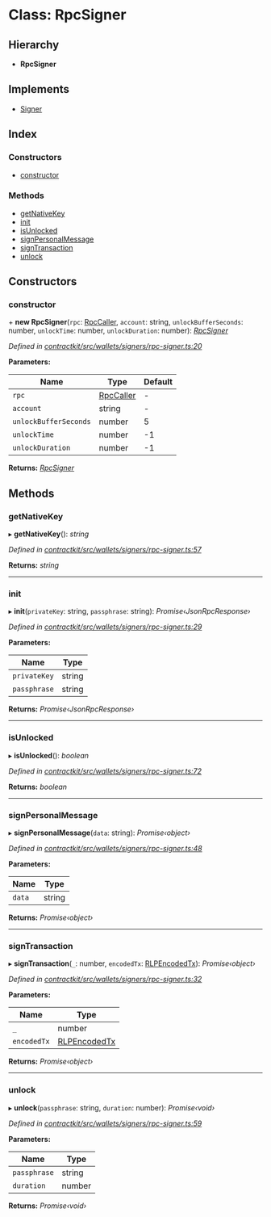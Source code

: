 # Class: RpcSigner

## Hierarchy

* **RpcSigner**

## Implements

* [Signer](../interfaces/_wallets_signers_signer_.signer.md)

## Index

### Constructors

* [constructor](_wallets_signers_rpc_signer_.rpcsigner.md#constructor)

### Methods

* [getNativeKey](_wallets_signers_rpc_signer_.rpcsigner.md#getnativekey)
* [init](_wallets_signers_rpc_signer_.rpcsigner.md#init)
* [isUnlocked](_wallets_signers_rpc_signer_.rpcsigner.md#isunlocked)
* [signPersonalMessage](_wallets_signers_rpc_signer_.rpcsigner.md#signpersonalmessage)
* [signTransaction](_wallets_signers_rpc_signer_.rpcsigner.md#signtransaction)
* [unlock](_wallets_signers_rpc_signer_.rpcsigner.md#unlock)

## Constructors

###  constructor

\+ **new RpcSigner**(`rpc`: [RpcCaller](../interfaces/_utils_rpc_caller_.rpccaller.md), `account`: string, `unlockBufferSeconds`: number, `unlockTime`: number, `unlockDuration`: number): *[RpcSigner](_wallets_signers_rpc_signer_.rpcsigner.md)*

*Defined in [contractkit/src/wallets/signers/rpc-signer.ts:20](https://github.com/celo-org/celo-monorepo/blob/master/packages/contractkit/src/wallets/signers/rpc-signer.ts#L20)*

**Parameters:**

Name | Type | Default |
------ | ------ | ------ |
`rpc` | [RpcCaller](../interfaces/_utils_rpc_caller_.rpccaller.md) | - |
`account` | string | - |
`unlockBufferSeconds` | number | 5 |
`unlockTime` | number | -1 |
`unlockDuration` | number | -1 |

**Returns:** *[RpcSigner](_wallets_signers_rpc_signer_.rpcsigner.md)*

## Methods

###  getNativeKey

▸ **getNativeKey**(): *string*

*Defined in [contractkit/src/wallets/signers/rpc-signer.ts:57](https://github.com/celo-org/celo-monorepo/blob/master/packages/contractkit/src/wallets/signers/rpc-signer.ts#L57)*

**Returns:** *string*

___

###  init

▸ **init**(`privateKey`: string, `passphrase`: string): *Promise‹JsonRpcResponse›*

*Defined in [contractkit/src/wallets/signers/rpc-signer.ts:29](https://github.com/celo-org/celo-monorepo/blob/master/packages/contractkit/src/wallets/signers/rpc-signer.ts#L29)*

**Parameters:**

Name | Type |
------ | ------ |
`privateKey` | string |
`passphrase` | string |

**Returns:** *Promise‹JsonRpcResponse›*

___

###  isUnlocked

▸ **isUnlocked**(): *boolean*

*Defined in [contractkit/src/wallets/signers/rpc-signer.ts:72](https://github.com/celo-org/celo-monorepo/blob/master/packages/contractkit/src/wallets/signers/rpc-signer.ts#L72)*

**Returns:** *boolean*

___

###  signPersonalMessage

▸ **signPersonalMessage**(`data`: string): *Promise‹object›*

*Defined in [contractkit/src/wallets/signers/rpc-signer.ts:48](https://github.com/celo-org/celo-monorepo/blob/master/packages/contractkit/src/wallets/signers/rpc-signer.ts#L48)*

**Parameters:**

Name | Type |
------ | ------ |
`data` | string |

**Returns:** *Promise‹object›*

___

###  signTransaction

▸ **signTransaction**(`_`: number, `encodedTx`: [RLPEncodedTx](../interfaces/_utils_signing_utils_.rlpencodedtx.md)): *Promise‹object›*

*Defined in [contractkit/src/wallets/signers/rpc-signer.ts:32](https://github.com/celo-org/celo-monorepo/blob/master/packages/contractkit/src/wallets/signers/rpc-signer.ts#L32)*

**Parameters:**

Name | Type |
------ | ------ |
`_` | number |
`encodedTx` | [RLPEncodedTx](../interfaces/_utils_signing_utils_.rlpencodedtx.md) |

**Returns:** *Promise‹object›*

___

###  unlock

▸ **unlock**(`passphrase`: string, `duration`: number): *Promise‹void›*

*Defined in [contractkit/src/wallets/signers/rpc-signer.ts:59](https://github.com/celo-org/celo-monorepo/blob/master/packages/contractkit/src/wallets/signers/rpc-signer.ts#L59)*

**Parameters:**

Name | Type |
------ | ------ |
`passphrase` | string |
`duration` | number |

**Returns:** *Promise‹void›*
